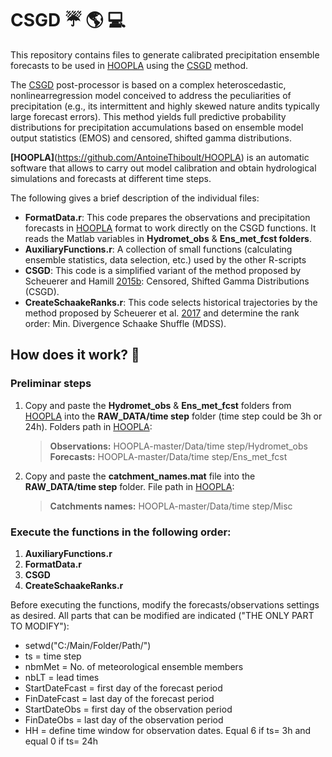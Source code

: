 # CSGD :umbrella: :earth_americas: :computer:
This repository contains files to generate calibrated precipitation ensemble forecasts to be used in [HOOPLA](https://github.com/AntoineThiboult/HOOPLA) using the [CSGD](https://github.com/mscheuerer/PrecipitationFields) method.

The [CSGD](https://github.com/mscheuerer/PrecipitationFields) post-processor is based on a complex heteroscedastic, nonlinearregression model conceived to address the peculiarities of precipitation (e.g., its intermittent and highly skewed nature andits typically large forecast errors). This method yields full predictive probability distributions for precipitation accumulations based on ensemble model output statistics (EMOS) and censored, shifted gamma distributions. 

**[HOOPLA]**(https://github.com/AntoineThiboult/HOOPLA) is an automatic software that allows to carry out model calibration and obtain hydrological simulations and forecasts at different time steps.

The following gives a brief description of the individual files: 

* **FormatData.r**: This code prepares the observations and precipitation forecasts in [HOOPLA](https://github.com/AntoineThiboult/HOOPLA) format to work directly on the CSGD functions. It reads the Matlab variables in **Hydromet_obs** & **Ens_met_fcst folders**. 
* **AuxiliaryFunctions.r**: A collection of small functions (calculating ensemble statistics, data selection, etc.) used by the other R-scripts
* **CSGD**: This code is a simplified variant of the method proposed by Scheuerer and Hamill [2015b](https://journals.ametsoc.org/view/journals/mwre/143/11/mwr-d-15-0061.1.xml): Censored, Shifted Gamma Distributions (CSGD).  
* **CreateSchaakeRanks.r**: This code selects historical trajectories by the method proposed by Scheuerer et al. [2017](https://agupubs.onlinelibrary.wiley.com/doi/full/10.1002/2016WR020133) and determine the rank order: Min. Divergence Schaake Shuffle (MDSS).


## How does it work? :memo:

### Preliminar steps

1. Copy and paste the **Hydromet_obs** & **Ens_met_fcst** folders from [HOOPLA](https://github.com/AntoineThiboult/HOOPLA) into the **RAW_DATA/time step** folder (time step could be 3h or 24h). Folders path in [HOOPLA](https://github.com/AntoineThiboult/HOOPLA):

    >  **Observations:** HOOPLA-master/Data/time step/Hydromet_obs
       **Forecasts:** HOOPLA-master/Data/time step/Ens_met_fcst 
       
2. Copy and paste the **catchment_names.mat** file into the **RAW_DATA/time step** folder. File path in [HOOPLA](https://github.com/AntoineThiboult/HOOPLA):

    > **Catchments names:** HOOPLA-master/Data/time step/Misc

### Execute the functions in the following order:

1. **AuxiliaryFunctions.r** 
2. **FormatData.r**
3. **CSGD**
4. **CreateSchaakeRanks.r**
    
Before executing the functions, modify the forecasts/observations settings as desired. All parts that can be modified are indicated ("THE ONLY PART TO MODIFY"):

* setwd("C:/Main/Folder/Path/")  
* ts = time step
* nbmMet = No. of meteorological ensemble members
* nbLT = lead times
* StartDateFcast = first day of the forecast period
* FinDateFcast = last day of the forecast period
* StartDateObs = first day of the observation period
* FinDateObs = last day of the observation period
* HH = define time window for observation dates. Equal 6 if ts= 3h and equal 0 if ts= 24h 

